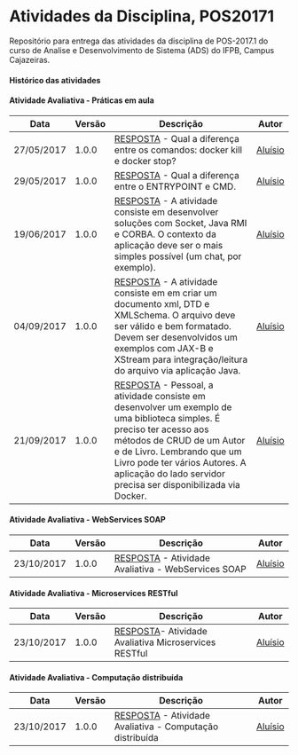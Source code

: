 # Atividades da Disciplina, POS20171
Repositório para entrega das atividades da disciplina de POS-2017.1 do curso de Analise e Desenvolvimento de Sistema (ADS) do IFPB, Campus Cajazeiras. 
#### Histórico das atividades
#### Atividade Avaliativa - Práticas em aula
Data          |   Versão    |               Descrição                                            |  Autor
------------- | ----------- | ------------------------------------------------------------------ | ---------------------
27/05/2017    |  1.0.0      |<a href="https://github.com/AluisioPereira/POS20171/blob/master/Ativ1-01RESPOSTA/01ATIVIDADE.pdf">RESPOSTA</a> - Qual a diferença entre os comandos: docker kill e docker stop?| [Aluísio](https://github.com/AluisioPereira)
29/05/2017    |  1.0.0      |<a href="https://github.com/AluisioPereira/POS20171/blob/master/Ativ1-02RESPOSTA/02ATIVIDADE.pdf">RESPOSTA</a> - Qual a diferença entre o ENTRYPOINT e CMD. | [Aluísio](https://github.com/AluisioPereira)
19/06/2017    |  1.0.0      |<a href="https://github.com/AluisioPereira/POS20171/tree/master/Ativ1-03RESPOSTA">RESPOSTA</a> - A atividade consiste em desenvolver soluções com Socket, Java RMI e CORBA. O contexto da aplicação deve ser o mais simples possível (um chat, por exemplo). | [Aluísio](https://github.com/AluisioPereira)
04/09/2017    |  1.0.0      |<a href="https://github.com/AluisioPereira/POS20171/tree/master/Ativ1-04RESPOSTA/atividadetiposdoc">RESPOSTA</a> - A atividade consiste em em criar um documento xml, DTD e XMLSchema. O arquivo deve ser válido e bem formatado. Devem ser desenvolvidos um exemplos com JAX-B e XStream para integração/leitura do arquivo via aplicação Java. | [Aluísio](https://github.com/AluisioPereira)
21/09/2017    |  1.0.0      |<a href="https://github.com/AluisioPereira/POS20171/tree/master/Ativ1-05RESPOSTA/POS-SOAP-ATIVIDADE4">RESPOSTA</a> - Pessoal, a atividade consiste em desenvolver um exemplo de uma biblioteca simples. É preciso ter acesso aos métodos de CRUD de um Autor e de Livro. Lembrando que um Livro pode ter vários Autores. A aplicação do lado servidor precisa ser disponibilizada via Docker. | [Aluísio](https://github.com/AluisioPereira)

#### Atividade Avaliativa - WebServices SOAP
Data          |   Versão    |               Descrição                                            |  Autor
------------- | ----------- | ------------------------------------------------------------------ | ---------------------
23/10/2017    |  1.0.0      |<a href="https://github.com/AluisioPereira/POS20171/tree/master/Ativ2-06RESPOSTA/pos-soap-todeferias">RESPOSTA</a> - Atividade Avaliativa - WebServices SOAP | [Aluísio](https://github.com/AluisioPereira)


#### Atividade Avaliativa - Microservices RESTful
Data          |   Versão    |               Descrição                                            |  Autor
------------- | ----------- | ------------------------------------------------------------------ | ---------------------
23/10/2017    |  1.0.0      |<a href="https://github.com/AluisioPereira/POS20171/tree/master/Ativ3-07RESPOSTA/pos-micro-todeferias">RESPOSTA</a>-  Atividade Avaliativa Microservices RESTful | [Aluísio](https://github.com/AluisioPereira)


#### Atividade Avaliativa - Computação distribuída
Data          |   Versão    |               Descrição                                            |  Autor
------------- | ----------- | ------------------------------------------------------------------ | ---------------------
23/10/2017    |  1.0.0      |<a href="https://github.com/AluisioPereira/POS20171/tree/master/Ativ4-08RESPOSTA">RESPOSTA</a> - Atividade Avaliativa - Computação distribuída | [Aluísio](https://github.com/AluisioPereira)


